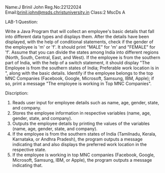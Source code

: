 Name:J Brinil John
Reg.No:22122024
Email:brinil.john@msds.christuniversity.in
Class:2 MscDs A

LAB-1:Question:

Write a Java Program that will collect an employee's basic details that fall into different data types and displays them.
After the details have been displayed, with the help of conditional statements, check if the gender of the employee is 'm' or 'f'. It should print "MALE" for 'm' and "FEMALE" for 'f'.
Assume that you can divide the states among India into different regions (North, South, Central, East, and West). If the employee is from the southern part of India, with the help of a switch statement, it should display "The Employee is from the southern states of India; Preferable work location is in <state>", along with the basic details.
Identify if the employee belongs to the top MNC Companies (Facebook, Google, Microsoft, Samsung, IBM, Apple); if so, print a message "The employee is working in Top MNC Companies".

Discription:

1. Reads user input for employee details such as name, age, gender, state, and company.
2. Stores the employee information in respective variables (name, age, gender, state, and company).
3. Outputs the employee details by printing the values of the variables (name, age, gender, state, and company).
4. If the employee is from the southern states of India (Tamilnadu, Kerala, Karnataka, or Andhra Pradesh), the program outputs a message indicating that and also displays the preferred work location in the respective state.
5. If the employee is working in top MNC companies (Facebook, Google, Microsoft, Samsung, IBM, or Apple), the program outputs a message indicating that.